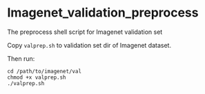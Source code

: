 # Imagenet_validation_preprocess
The preprocess shell script for Imagenet validation set

Copy ```valprep.sh``` to validation set dir of Imagenet dataset.

Then run:
```
cd /path/to/imagenet/val
chmod +x valprep.sh
./valprep.sh
```